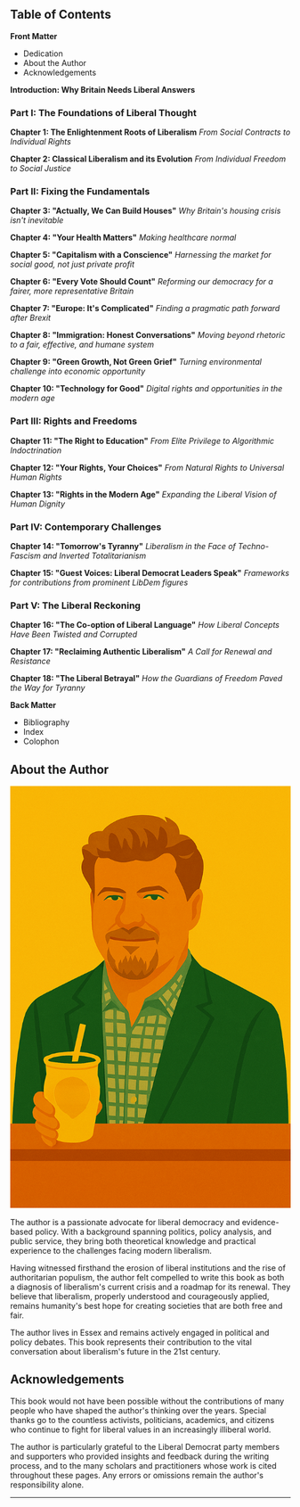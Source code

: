 ## Table of Contents

**Front Matter**
- Dedication
- About the Author
- Acknowledgements

**Introduction: Why Britain Needs Liberal Answers**


### Part I: The Foundations of Liberal Thought

**Chapter 1: The Enlightenment Roots of Liberalism**
*From Social Contracts to Individual Rights*

**Chapter 2: Classical Liberalism and its Evolution**
*From Individual Freedom to Social Justice*


### Part II: Fixing the Fundamentals

**Chapter 3: "Actually, We Can Build Houses"**
*Why Britain's housing crisis isn't inevitable*

**Chapter 4: "Your Health Matters"**
*Making healthcare normal*

**Chapter 5: "Capitalism with a Conscience"**
*Harnessing the market for social good, not just private profit*

**Chapter 6: "Every Vote Should Count"**
*Reforming our democracy for a fairer, more representative Britain*

**Chapter 7: "Europe: It's Complicated"**
*Finding a pragmatic path forward after Brexit*

**Chapter 8: "Immigration: Honest Conversations"**
*Moving beyond rhetoric to a fair, effective, and humane system*

**Chapter 9: "Green Growth, Not Green Grief"**
*Turning environmental challenge into economic opportunity*

**Chapter 10: "Technology for Good"**
*Digital rights and opportunities in the modern age*


### Part III: Rights and Freedoms

**Chapter 11: "The Right to Education"**
*From Elite Privilege to Algorithmic Indoctrination*

**Chapter 12: "Your Rights, Your Choices"**
*From Natural Rights to Universal Human Rights*

**Chapter 13: "Rights in the Modern Age"**
*Expanding the Liberal Vision of Human Dignity*


### Part IV: Contemporary Challenges

**Chapter 14: "Tomorrow's Tyranny"**
*Liberalism in the Face of Techno-Fascism and Inverted Totalitarianism*

**Chapter 15: "Guest Voices: Liberal Democrat Leaders Speak"**
*Frameworks for contributions from prominent LibDem figures*


### Part V: The Liberal Reckoning

**Chapter 16: "The Co-option of Liberal Language"**
*How Liberal Concepts Have Been Twisted and Corrupted*


**Chapter 17: "Reclaiming Authentic Liberalism"**
*A Call for Renewal and Resistance*

**Chapter 18: "The Liberal Betrayal"**
*How the Guardians of Freedom Paved the Way for Tyranny*


**Back Matter**
- Bibliography
- Index
- Colophon


## About the Author

![Author Portrait](images/00_stephen_portrait.png)

The author is a passionate advocate for liberal democracy and evidence-based policy. With a background spanning politics, policy analysis, and public service, they bring both theoretical knowledge and practical experience to the challenges facing modern liberalism.

Having witnessed firsthand the erosion of liberal institutions and the rise of authoritarian populism, the author felt compelled to write this book as both a diagnosis of liberalism's current crisis and a roadmap for its renewal. They believe that liberalism, properly understood and courageously applied, remains humanity's best hope for creating societies that are both free and fair.

The author lives in Essex and remains actively engaged in political and policy debates. This book represents their contribution to the vital conversation about liberalism's future in the 21st century.

## Acknowledgements

This book would not have been possible without the contributions of many people who have shaped the author's thinking over the years. Special thanks go to the countless activists, politicians, academics, and citizens who continue to fight for liberal values in an increasingly illiberal world.

The author is particularly grateful to the Liberal Democrat party members and supporters who provided insights and feedback during the writing process, and to the many scholars and practitioners whose work is cited throughout these pages. Any errors or omissions remain the author's responsibility alone.

---
